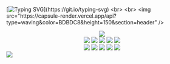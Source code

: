 [![Typing SVG](https://readme-typing-svg.demolab.com?font=Fira+Code&pause=1000&color=ACACACA4&center=true&vCenter=true&multiline=true&random=false&width=846&height=80&lines=Hi!+I'm+Taewoo+Kim;I'm+studying+SpringBoot+And+Unity.)](https://git.io/typing-svg)
<br>
<br>
<img src="https://capsule-render.vercel.app/api?type=waving&color=BDBDC8&height=150&section=header" />

<div align="center">
    <img src="https://img.shields.io/badge/Apple-MacBook_Pro_2012-999999?style=for-the-badge&logo=apple&logoColor=white" />
    <br>
    <img src="https://img.shields.io/badge/C%23-239120?style=for-the-badge&logo=c-sharp&logoColor=white" />
    <img src="https://img.shields.io/badge/C%2B%2B-00599C?style=for-the-badge&logo=c%2B%2B&logoColor=white" />
    <img src="https://img.shields.io/badge/C-00599C?style=for-the-badge&logo=c&logoColor=white" />
    <img src="https://img.shields.io/badge/JavaScript-F7DF1E?style=for-the-badge&logo=JavaScript&logoColor=white" />
    <img src="https://img.shields.io/badge/Java-ED8B00?style=for-the-badge&logo=openjdk&logoColor=white" />
    <br>
    <img src="https://img.shields.io/badge/MySQL-00000F?style=for-the-badge&logo=mysql&logoColor=white" />
    <img src="https://img.shields.io/badge/Unity-100000?style=for-the-badge&logo=unity&logoColor=white" />
    <img src="https://img.shields.io/badge/HTML-239120?style=for-the-badge&logo=html5&logoColor=white" />
    <img src="https://img.shields.io/badge/CSS-239120?style=for-the-badge&logo=css3&logoColor=white" />
    <img src="https://img.shields.io/badge/Spring-6DB33F?style=for-the-badge&logo=spring&logoColor=white" />
</div>
<img src="https://capsule-render.vercel.app/api?type=waving&color=BDBDC8&height=150&section=footer" />
